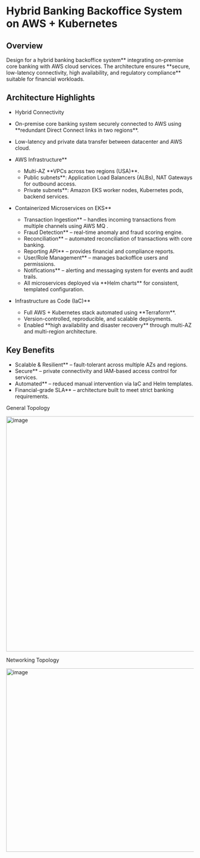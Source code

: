 # Hybrid Banking Backoffice System on AWS \+ Kubernetes  
   
## Overview  
Design for a hybrid banking backoffice system\*\* integrating on-premise core banking with AWS cloud services. The architecture ensures \*\*secure, low-latency connectivity, high availability, and regulatory compliance\*\* suitable for financial workloads.  
   
## Architecture Highlights  
- Hybrid Connectivity   
- On-premise core banking system securely connected to AWS using \*\*redundant Direct Connect links in two regions\*\*.   
- Low-latency and private data transfer between datacenter and AWS cloud.   
   
- AWS Infrastructure\*\*   
  - Multi-AZ \*\*VPCs across two regions (USA)\*\*.   
  - Public subnets\*\*: Application Load Balancers (ALBs), NAT Gateways for outbound access.   
  - Private subnets\*\*: Amazon EKS worker nodes, Kubernetes pods, backend services.   
   
- Containerized Microservices on EKS\*\*   
  - Transaction Ingestion\*\* – handles incoming transactions from multiple channels using AWS MQ .   
  - Fraud Detection\*\* – real-time anomaly and fraud scoring engine.   
  - Reconciliation\*\* – automated reconciliation of transactions with core banking.   
  - Reporting API\*\* – provides financial and compliance reports.   
  - User/Role Management\*\* – manages backoffice users and permissions.   
  - Notifications\*\* – alerting and messaging system for events and audit trails.   
  - All microservices deployed via \*\*Helm charts\*\* for consistent, templated configuration.   
   
- Infrastructure as Code (IaC)\*\*   
  - Full AWS \+ Kubernetes stack automated using \*\*Terraform\*\*.   
  - Version-controlled, reproducible, and scalable deployments.   
  - Enabled \*\*high availability and disaster recovery\*\* through multi-AZ and multi-region architecture.   
   
## Key Benefits  
- Scalable & Resilient\*\* – fault-tolerant across multiple AZs and regions.   
- Secure\*\* – private connectivity and IAM-based access control for services.   
- Automated\*\* – reduced manual intervention via IaC and Helm templates.   
- Financial-grade SLA\*\* – architecture built to meet strict banking requirements.   
   
General Topology  
   
 <img width="851" height="631" alt="image" src="https://github.com/user-attachments/assets/e3529eee-2bbe-4cd8-adf9-67f061997e5d" />

Networking Topology  
   
<img width="986" height="492" alt="image" src="https://github.com/user-attachments/assets/3e826dbb-2cd3-4458-aec7-9759bc336987" />

